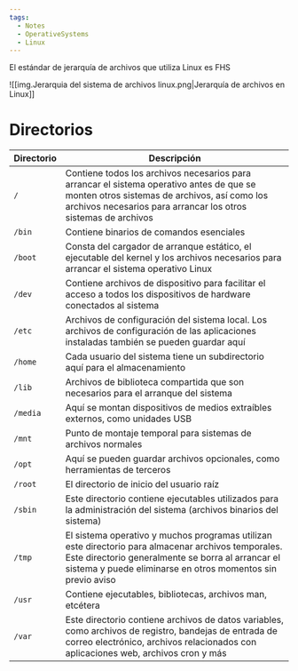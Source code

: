 ```yaml
---
tags:
  - Notes
  - OperativeSystems
  - Linux
---
```

El estándar de jerarquía de archivos que utiliza Linux es FHS

![[img.Jerarquia del sistema de archivos linux.png|Jerarquía de archivos en Linux]]

# Directorios

| Directorio | Descripción                                                                                                                                                                                                             |
| ---------- | ----------------------------------------------------------------------------------------------------------------------------------------------------------------------------------------------------------------------- |
| `/`        | Contiene todos los archivos necesarios para arrancar el sistema operativo antes de que se monten otros sistemas de archivos, así como los archivos necesarios para arrancar los otros sistemas de archivos              |
| `/bin`     | Contiene binarios de comandos esenciales                                                                                                                                                                                |
| `/boot`    | Consta del cargador de arranque estático, el ejecutable del kernel y los archivos necesarios para arrancar el sistema operativo Linux                                                                                   |
| `/dev`     | Contiene archivos de dispositivo para facilitar el acceso a todos los dispositivos de hardware conectados al sistema                                                                                                    |
| `/etc`     | Archivos de configuración del sistema local. Los archivos de configuración de las aplicaciones instaladas también se pueden guardar aquí                                                                                |
| `/home`    | Cada usuario del sistema tiene un subdirectorio aquí para el almacenamiento                                                                                                                                             |
| `/lib`     | Archivos de biblioteca compartida que son necesarios para el arranque del sistema                                                                                                                                       |
| `/media`   | Aquí se montan dispositivos de medios extraíbles externos, como unidades USB                                                                                                                                            |
| `/mnt`     | Punto de montaje temporal para sistemas de archivos normales                                                                                                                                                            |
| `/opt`     | Aquí se pueden guardar archivos opcionales, como herramientas de terceros                                                                                                                                               |
| `/root`    | El directorio de inicio del usuario raíz                                                                                                                                                                                |
| `/sbin`    | Este directorio contiene ejecutables utilizados para la administración del sistema (archivos binarios del sistema)                                                                                                      |
| `/tmp`     | El sistema operativo y muchos programas utilizan este directorio para almacenar archivos temporales. Este directorio generalmente se borra al arrancar el sistema y puede eliminarse en otros momentos sin previo aviso |
| `/usr`     | Contiene ejecutables, bibliotecas, archivos man, etcétera                                                                                                                                                               |
| `/var`     | Este directorio contiene archivos de datos variables, como archivos de registro, bandejas de entrada de correo electrónico, archivos relacionados con aplicaciones web, archivos cron y más                             |